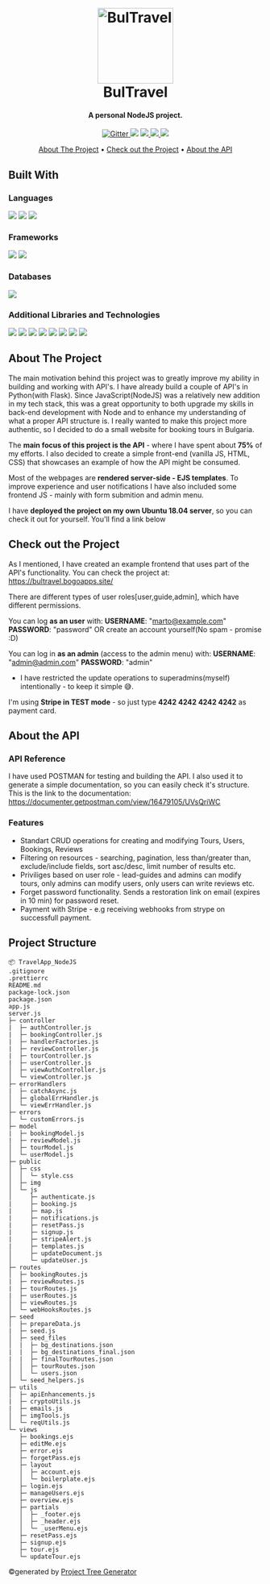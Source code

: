 <h1 align="center">
  <br>
  <a href="https://bultravel.bogoapps.site/"><img src="https://res.cloudinary.com/dawb3psft/image/upload/v1647680620/Portfolio/bultravel.png" alt="BulTravel" width="150"></a>
  <br>
  BulTravel
  <br>
</h1>

<h4 align="center">A personal NodeJS project.</h4>

<p align="center">
  <a href="https://img.shields.io/badge/Made%20with-NodeJS-brightgreen">
    <img src="https://img.shields.io/badge/Made%20with-NodeJS-brightgreen"
         alt="Gitter">
  </a>
  <a href="https://img.shields.io/badge/Made%20with-JavaScript-yellow"><img src="https://img.shields.io/badge/Made%20with-JavaScript-yellow"></a>
  <a href="https://img.shields.io/tokei/lines/github/Bogo56/TravelApp_NodeJS">
      <img src="https://img.shields.io/tokei/lines/github/Bogo56/TravelApp_NodeJS">
  </a>
  <a href="https://img.shields.io/github/languages/count/Bogo56/TravelApp_NodeJS?color=f">
    <img src="https://img.shields.io/github/languages/count/Bogo56/TravelApp_NodeJS?color=f">
  </a>
  <a href="https://badgen.net/github/commits/Bogo56/TravelApp_NodeJS">
    <img src="https://badgen.net/github/commits/Bogo56/TravelApp_NodeJS">
  </a>
</p>

<p align="center">
  <a href="#about-the-project">About The Project</a> •
  <a href="#check-out-the-project">Check out the Project</a> •
  <a href="#about-the-api">About the API</a> 
</p>

## Built With
###  Languages
<p>
  <img src="https://img.shields.io/badge/JavaScript-F7DF1E?style=for-the-badge&logo=javascript&logoColor=black">
  <img src="https://img.shields.io/badge/HTML5-E34F26?style=for-the-badge&logo=html5&logoColor=white">
  <img src="https://img.shields.io/badge/CSS3-1572B6?style=for-the-badge&logo=css3&logoColor=white">
<p>
  
### Frameworks
<p>
<img src="https://img.shields.io/badge/Node.js-43853D?style=for-the-badge&logo=node.js&logoColor=white">
<img src="https://img.shields.io/badge/Express.js-404D59?style=for-the-badge">
</p>

### Databases
<p>
<img src="https://img.shields.io/badge/MongoDB-4EA94B?style=for-the-badge&logo=mongodb&logoColor=white">
</p>

### Additional Libraries and Technologies
<p>
  <img src="https://img.shields.io/badge/ORM-Mongoose-red?style=for-the-badge">
  <img src="https://img.shields.io/badge/OS-Ubuntu-orange?style=for-the-badge">
  <img src="https://img.shields.io/badge/Templating-EJS-green?style=for-the-badge">
  <img src="https://img.shields.io/badge/API-Stripe-blueviolet?style=for-the-badge">
  <img src="https://img.shields.io/badge/API-MapBox-blueviolet?style=for-the-badge">
  <img src="https://img.shields.io/badge/Security-Bcrypt-green?style=for-the-badge">
  <img src="https://img.shields.io/badge/Security-Helmet-green?style=for-the-badge">
    <img src="https://img.shields.io/badge/Security-JWT-green?style=for-the-badge">
</p>

## About The Project
The main motivation behind this project was to greatly improve my ability in building and working with API's. I have already build a couple of API's in Python(with Flask). 
Since JavaScript(NodeJS) was a relatively new addition in my tech stack, this was a great opportunity to both upgrade my skills in back-end development with Node and 
to enhance my understanding of what a proper API structure is. I really wanted to make this project more authentic, so I decided to do a small website for booking tours in Bulgaria.

The **main focus of this project is the API** - where I have spent about **75%** of my efforts. I also decided to create a simple front-end (vanilla JS, HTML, CSS) that showcases an
example of how the API might be consumed.

Most of the webpages are **rendered server-side - EJS templates**. To improve experience and user notifications I have also included some frontend JS - mainly with form submition and admin menu.

I have **deployed the project on my own Ubuntu 18.04 server**, so you can check it out for yourself. You'll find a link below

## Check out the Project
As I mentioned, I have created an example frontend that uses part of the API's functionality. You can check the project at:
https://bultravel.bogoapps.site/

There are different types of user roles[user,guide,admin], which have different permissions.

You can log **as an user** with:
**USERNAME**: "marto@example.com"
**PASSWORD**: "password"
OR create an account yourself(No spam - promise :D)

You can log in **as an admin** (access to the admin menu) with:
**USERNAME**: "admin@admin.com"
**PASSWORD**: "admin"
* I have restricted the update operations to superadmins(myself) intentionally - to keep it simple 😅.

I'm using **Stripe in TEST mode** - so just type **4242 4242 4242 4242** as payment card.

## About the API
### API Reference
I have used POSTMAN for testing and building the API. I also used it to generate a simple documentation, so you can easily check it's structure. This is the link to the documentation:
https://documenter.getpostman.com/view/16479105/UVsQriWC

### Features
* Standart CRUD operations for creating and modifying Tours, Users, Bookings, Reviews
* Filtering on resources - searching, pagination, less than/greater than, exclude/include fields, sort asc/desc, limit number of results etc.
* Priviliges based on user role - lead-guides and admins can modify tours, only admins can modify users, only users can write reviews etc.
* Forget password functionality. Sends a restoration link on email (expires in 10 min) for password reset.
* Payment with Stripe - e.g receiving webhooks from strype on successfull payment.

## Project Structure
```
📦 TravelApp_NodeJS
.gitignore
.prettierrc
README.md
package-lock.json
package.json
app.js
server.js
├─ controller
|  ├─ authController.js
|  ├─ bookingController.js
|  ├─ handlerFactories.js
|  ├─ reviewController.js
|  ├─ tourController.js
|  ├─ userController.js
│  ├─ viewAuthController.js
│  └─ viewController.js
├─ errorHandlers
|  ├─ catchAsync.js
│  ├─ globalErrHandler.js
│  └─ viewErrHandler.js
├─ errors
│  └─ customErrors.js
├─ model
|  ├─ bookingModel.js
|  ├─ reviewModel.js
│  ├─ tourModel.js
│  └─ userModel.js
├─ public
│  ├─ css
│  │  └─ style.css
│  ├─ img
│  └─ js
│     ├─ authenticate.js
|     ├─ booking.js
|     ├─ map.js
|     ├─ notifications.js
|     ├─ resetPass.js
|     ├─ signup.js
|     ├─ stripeAlert.js
|     ├─ templates.js
│     ├─ updateDocument.js
│     └─ updateUser.js
├─ routes
│  ├─ bookingRoutes.js
|  ├─ reviewRoutes.js
|  ├─ tourRoutes.js
|  ├─ userRoutes.js
│  ├─ viewRoutes.js
│  └─ webHooksRoutes.js
├─ seed
│  ├─ prepareData.js
|  ├─ seed.js
│  ├─ seed_files
│  |  ├─ bg_destinations.json
|  |  ├─ bg_destinations_final.json
|  |  ├─ finalTourRoutes.json
│  │  ├─ tourRoutes.json
│  │  └─ users.json
│  └─ seed_helpers.js
├─ utils
│  ├─ apiEnhancements.js
|  ├─ cryptoUtils.js
|  ├─ emails.js
│  ├─ imgTools.js
│  └─ reqUtils.js
└─ views
   ├─ bookings.ejs
   ├─ editMe.ejs
   ├─ error.ejs
   ├─ forgetPass.ejs
   ├─ layout
   │  ├─ account.ejs
   │  └─ boilerplate.ejs
   ├─ login.ejs
   ├─ manageUsers.ejs
   ├─ overview.ejs
   ├─ partials
   │  ├─ _footer.ejs
   │  ├─ _header.ejs
   │  └─ _userMenu.ejs
   ├─ resetPass.ejs
   ├─ signup.ejs
   ├─ tour.ejs
   └─ updateTour.ejs
```
©generated by [Project Tree Generator](https://woochanleee.github.io/project-tree-generator)

